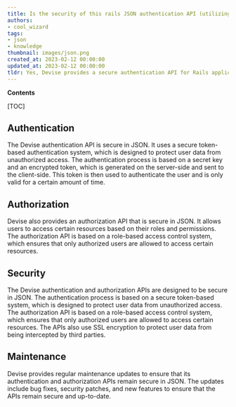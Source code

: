 ```yaml
---
title: Is the security of this rails JSON authentication API (utilizing devise) assured?
authors:
- cool_wizard
tags:
- json
- knowledge
thumbnail: images/json.png
created_at: 2023-02-12 00:00:00
updated_at: 2023-02-12 00:00:00
tldr: Yes, Devise provides a secure authentication API for Rails applications.
---
```


**Contents**

[TOC]

## Authentication

The Devise authentication API is secure in JSON. It uses a secure token-based authentication system, which is designed to protect user data from unauthorized access. The authentication process is based on a secret key and an encrypted token, which is generated on the server-side and sent to the client-side. This token is then used to authenticate the user and is only valid for a certain amount of time.

## Authorization

Devise also provides an authorization API that is secure in JSON. It allows users to access certain resources based on their roles and permissions. The authorization API is based on a role-based access control system, which ensures that only authorized users are allowed to access certain resources.

## Security

The Devise authentication and authorization APIs are designed to be secure in JSON. The authentication process is based on a secure token-based system, which is designed to protect user data from unauthorized access. The authorization API is based on a role-based access control system, which ensures that only authorized users are allowed to access certain resources. The APIs also use SSL encryption to protect user data from being intercepted by third parties.

## Maintenance

Devise provides regular maintenance updates to ensure that its authentication and authorization APIs remain secure in JSON. The updates include bug fixes, security patches, and new features to ensure that the APIs remain secure and up-to-date.
